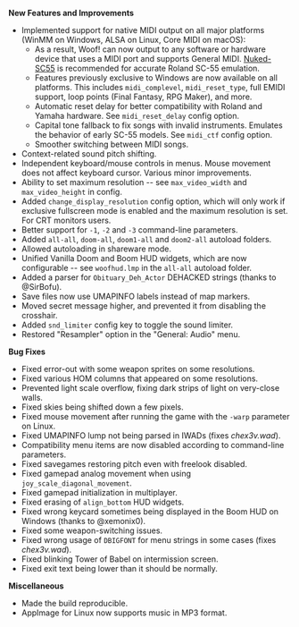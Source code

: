 **New Features and Improvements**
* Implemented support for native MIDI output on all major platforms (WinMM on Windows, ALSA on Linux, Core MIDI on macOS):
  - As a result, Woof! can now output to any software or hardware device that uses a MIDI port and supports General MIDI. [Nuked-SC55](https://github.com/nukeykt/Nuked-SC55/) is recommended for accurate Roland SC-55 emulation.
  - Features previously exclusive to Windows are now available on all platforms. This includes `midi_complevel`, `midi_reset_type`, full EMIDI support, loop points (Final Fantasy, RPG Maker), and more.
  - Automatic reset delay for better compatibility with Roland and Yamaha hardware. See `midi_reset_delay` config option.
  - Capital tone fallback to fix songs with invalid instruments. Emulates the behavior of early SC-55 models. See `midi_ctf` config option.
  - Smoother switching between MIDI songs.
* Context-related sound pitch shifting.
* Independent keyboard/mouse controls in menus. Mouse movement does not affect keyboard cursor. Various minor improvements.
* Ability to set maximum resolution -- see `max_video_width` and `max_video_height` in config.
* Added `change_display_resolution` config option, which will only work if exclusive fullscreen mode is enabled and the maximum resolution is set. For CRT monitors users.
* Better support for `-1`, `-2` and `-3` command-line parameters.
* Added `all-all`, `doom-all`, `doom1-all` and `doom2-all` autoload folders.
* Allowed autoloading in shareware mode.
* Unified Vanilla Doom and Boom HUD widgets, which are now configurable -- see `woofhud.lmp` in the `all-all` autoload folder.
* Added a parser for `Obituary_Deh_Actor` DEHACKED strings (thanks to @SirBofu).
* Save files now use UMAPINFO labels instead of map markers.
* Moved secret message higher, and prevented it from disabling the crosshair.
* Added `snd_limiter` config key to toggle the sound limiter.
* Restored "Resampler" option in the "General: Audio" menu.

**Bug Fixes**
* Fixed error-out with some weapon sprites on some resolutions.
* Fixed various HOM columns that appeared on some resolutions.
* Prevented light scale overflow, fixing dark strips of light on very-close walls.
* Fixed skies being shifted down a few pixels.
* Fixed mouse movement after running the game with the `-warp` parameter on Linux.
* Fixed UMAPINFO lump not being parsed in IWADs (fixes _chex3v.wad_).
* Compatibility menu items are now disabled according to command-line parameters.
* Fixed savegames restoring pitch even with freelook disabled.
* Fixed gamepad analog movement when using `joy_scale_diagonal_movement`.
* Fixed gamepad initialization in multiplayer.
* Fixed erasing of `align_bottom` HUD widgets.
* Fixed wrong keycard sometimes being displayed in the Boom HUD on Windows (thanks to @xemonix0).
* Fixed some weapon-switching issues.
* Fixed wrong usage of `DBIGFONT` for menu strings in some cases (fixes _chex3v.wad_).
* Fixed blinking Tower of Babel on intermission screen.
* Fixed exit text being lower than it should be normally.

**Miscellaneous**
* Made the build reproducible.
* AppImage for Linux now supports music in MP3 format.
